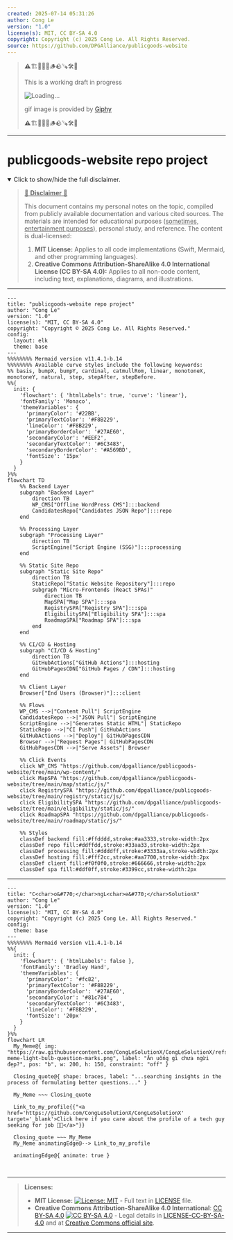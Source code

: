 ```yaml
---
created: 2025-07-14 05:31:26
author: Cong Le
version: "1.0"
license(s): MIT, CC BY-SA 4.0
copyright: Copyright (c) 2025 Cong Le. All Rights Reserved.
source: https://github.com/DPGAlliance/publicgoods-website
---
```



> ⚠️🏗️🚧🦺🧱🪵🪨🪚🛠️👷
> 
> This is a working draft in progress
> 
> ![Loading...](https://media2.giphy.com/media/v1.Y2lkPTc5MGI3NjExMXVjejV3dnVjc2o5MXd3eXBvcDR1cHlzbHQ1Z2R6YjY0ZHpmdjJ6OCZlcD12MV9pbnRlcm5hbF9naWZfYnlfaWQmY3Q9Zw/hL9q5k9dk9l0wGd4e0/giphy.gif)
>
> gif image is provided by [Giphy](https://giphy.com)
> 
> ⚠️🏗️🚧🦺🧱🪵🪨🪚🛠️👷


----




# publicgoods-website repo project
<details open>
<summary>Click to show/hide the full disclaimer.</summary>
   
> <ins>📢 **Disclaimer** 🚨</ins>
>
> This document contains my personal notes on the topic,
> compiled from publicly available documentation and various cited sources.
> The materials are intended for educational purposes (<ins>sometimes, entertainment purposes</ins>), personal study, and reference.
> The content is dual-licensed:
> 1. **MIT License:** Applies to all code implementations (Swift, Mermaid, and other programming languages).
> 2. **Creative Commons Attribution-ShareAlike 4.0 International License (CC BY-SA 4.0):** Applies to all non-code content, including text, explanations, diagrams, and illustrations.

</details>


---

```mermaid
---
title: "publicgoods-website repo project"
author: "Cong Le"
version: "1.0"
license(s): "MIT, CC BY-SA 4.0"
copyright: "Copyright © 2025 Cong Le. All Rights Reserved."
config:
  layout: elk
  theme: base
---
%%%%%%%% Mermaid version v11.4.1-b.14
%%%%%%%% Available curve styles include the following keywords:
%% basis, bumpX, bumpY, cardinal, catmullRom, linear, monotoneX, monotoneY, natural, step, stepAfter, stepBefore.
%%{
  init: {
    'flowchart': { 'htmlLabels': true, 'curve': 'linear'},
    'fontFamily': 'Monaco',
    'themeVariables': {
      'primaryColor': '#22BB',
      'primaryTextColor': '#F8B229',
      'lineColor': '#F8B229',
      'primaryBorderColor': '#27AE60',
      'secondaryColor': '#EEF2',
      'secondaryTextColor': '#6C3483',
      'secondaryBorderColor': '#A569BD',
      'fontSize': '15px'
    }
  }
}%%
flowchart TD
    %% Backend Layer
    subgraph "Backend Layer"
        direction TB
        WP_CMS["Offline WordPress CMS"]:::backend
        CandidatesRepo["Candidates JSON Repo"]:::repo
    end

    %% Processing Layer
    subgraph "Processing Layer"
        direction TB
        ScriptEngine["Script Engine (SSG)"]:::processing
    end

    %% Static Site Repo
    subgraph "Static Site Repo"
        direction TB
        StaticRepo["Static Website Repository"]:::repo
        subgraph "Micro-Frontends (React SPAs)"
            direction TB
            MapSPA["Map SPA"]:::spa
            RegistrySPA["Registry SPA"]:::spa
            EligibilitySPA["Eligibility SPA"]:::spa
            RoadmapSPA["Roadmap SPA"]:::spa
        end
    end

    %% CI/CD & Hosting
    subgraph "CI/CD & Hosting"
        direction TB
        GitHubActions["GitHub Actions"]:::hosting
        GitHubPagesCDN["GitHub Pages / CDN"]:::hosting
    end

    %% Client Layer
    Browser["End Users (Browser)"]:::client

    %% Flows
    WP_CMS -->|"Content Pull"| ScriptEngine
    CandidatesRepo -->|"JSON Pull"| ScriptEngine
    ScriptEngine -->|"Generates Static HTML"| StaticRepo
    StaticRepo -->|"CI Push"| GitHubActions
    GitHubActions -->|"Deploy"| GitHubPagesCDN
    Browser -->|"Request Pages"| GitHubPagesCDN
    GitHubPagesCDN -->|"Serve Assets"| Browser

    %% Click Events
    click WP_CMS "https://github.com/dpgalliance/publicgoods-website/tree/main/wp-content/"
    click MapSPA "https://github.com/dpgalliance/publicgoods-website/tree/main/map/static/js/"
    click RegistrySPA "https://github.com/dpgalliance/publicgoods-website/tree/main/registry/static/js/"
    click EligibilitySPA "https://github.com/dpgalliance/publicgoods-website/tree/main/eligibility/static/js/"
    click RoadmapSPA "https://github.com/dpgalliance/publicgoods-website/tree/main/roadmap/static/js/"

    %% Styles
    classDef backend fill:#ffdddd,stroke:#aa3333,stroke-width:2px
    classDef repo fill:#ddffdd,stroke:#33aa33,stroke-width:2px
    classDef processing fill:#ddddff,stroke:#3333aa,stroke-width:2px
    classDef hosting fill:#fff2cc,stroke:#aa7700,stroke-width:2px
    classDef client fill:#f0f0f0,stroke:#666666,stroke-width:2px
    classDef spa fill:#ddf0ff,stroke:#3399cc,stroke-width:2px
```

----


<!-- 
```mermaid
%% Current Mermaid version
info
```  -->


```mermaid
---
title: "C<char>o&#770;</char>ngL<char>e&#770;</char>SolutionX"
author: "Cong Le"
version: "1.0"
license(s): "MIT, CC BY-SA 4.0"
copyright: "Copyright (c) 2025 Cong Le. All Rights Reserved."
config:
  theme: base
---
%%%%%%%% Mermaid version v11.4.1-b.14
%%{
  init: {
    'flowchart': { 'htmlLabels': false },
    'fontFamily': 'Bradley Hand',
    'themeVariables': {
      'primaryColor': '#fc82',
      'primaryTextColor': '#F8B229',
      'primaryBorderColor': '#27AE60',
      'secondaryColor': '#81c784',
      'secondaryTextColor': '#6C3483',
      'lineColor': '#F8B229',
      'fontSize': '20px'
    }
  }
}%%
flowchart LR
  My_Meme@{ img: "https://raw.githubusercontent.com/CongLeSolutionX/CongLeSolutionX/refs/heads/main/assets/images/My-meme-light-bulb-question-marks.png", label: "Ăn uống gì chưa ngừi đẹp?", pos: "b", w: 200, h: 150, constraint: "off" }

  Closing_quote@{ shape: braces, label: "...searching insights in the process of formulating better questions..." }
    
  My_Meme ~~~ Closing_quote
    
  Link_to_my_profile{{"<a href='https://github.com/CongLeSolutionX/CongLeSolutionX' target='_blank'>Click here if you care about the profile of a tech guy seeking for job 🙏🏼</a>"}}

  Closing_quote ~~~ My_Meme
  My_Meme animatingEdge@--> Link_to_my_profile
  
  animatingEdge@{ animate: true }



```

---
>**Licenses:**
>
>- **MIT License:**  [![License: MIT](https://img.shields.io/badge/License-MIT-yellow.svg)](LICENSE) - Full text in [LICENSE](LICENSE) file.
>- **Creative Commons Attribution-ShareAlike 4.0 International**: [CC BY-SA 4.0](https://creativecommons.org/licenses/by-sa/4.0/) [![CC BY-SA 4.0](https://licensebuttons.net/l/by-sa/4.0/88x31.png)](https://creativecommons.org/licenses/by-sa/4.0/) - Legal details in [LICENSE-CC-BY-SA-4.0](THE_PAST/LICENSE-CC-BY-SA-4.0) and at [Creative Commons official site](https://creativecommons.org/licenses/by-sa/4.0/).
>
---